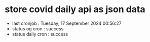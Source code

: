 # store covid daily api as json data

- last cronjob : Tuesday, 17 September 2024 00:56:27
- status og cron : success
- status daily cron : success
      
      